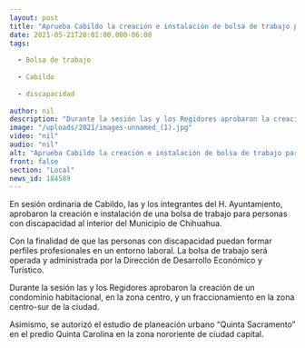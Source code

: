 ```yaml
---
layout: post
title: "Aprueba Cabildo la creación e instalación de bolsa de trabajo para personas con discapacidad"
date: 2021-05-21T20:01:00.000-06:00
tags:
  
  - Bolsa de trabajo
  
  - Cabildo
  
  - discapacidad
  
author: nil
description: "Durante la sesión las y los Regidores aprobaron la creación de un condominio habitacional, en la zona centro, y un fraccionamiento en la zona centro-sur de la ciudad."
image: "/uploads/2021/images-unnamed_(1).jpg"
video: "nil"
audio: "nil"
alt: "Aprueba Cabildo la creación e instalación de bolsa de trabajo para personas con discapacidad"
front: false
section: "Local"
news_id: 184589
---
```


En sesión ordinaria de Cabildo, las y los integrantes del H. Ayuntamiento, aprobaron la creación e instalación de una bolsa de trabajo para personas con discapacidad al interior del Municipio de Chihuahua.

Con la finalidad de que las personas con discapacidad puedan formar perfiles profesionales en un entorno laboral.  La bolsa de trabajo será operada y administrada por la Dirección de Desarrollo Económico y Turístico.

Durante la sesión las y los Regidores aprobaron la creación de un condominio habitacional, en la zona centro, y un fraccionamiento en la zona centro-sur de la ciudad.

Asimismo, se autorizó el estudio de planeación urbano “Quinta Sacramento” en el predio Quinta Carolina en la zona nororiente de ciudad capital.